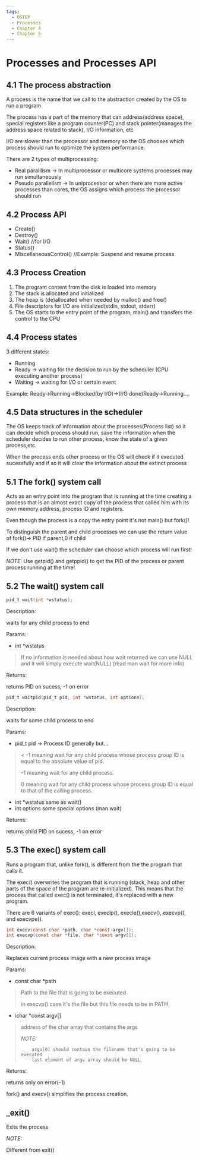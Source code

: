 ```yaml
---
tags:
  - OSTEP
  - Processes
  - Chapter 4
  - Chapter 5
---
```


# Processes and Processes API

## 4.1 The process abstraction

A process is the name that we call to the abstraction created by the OS to run a program

The process has a part of the memory that can address(address space), special registers like a program counter(PC) and stack pointer(manages the address space related to stack), I/O information, etc 

I/O are slower than the processor and memory so the OS chooses which process should run to optimize the system performance.

There are 2 types of multiprocessing:
* Real paralllism -> In multiprocessor or multicore systems processes may run simultaneously
* Pseudo parallelism -> In uniprocessor or when there are more active processes than cores, the OS assigns which process the processor should run

## 4.2 Process API

* Create()
* Destroy()
* Wait() //for I/O
* Status()
* MiscellaneousControl() //Example: Suspend and resume process

## 4.3 Process Creation

1. The program content from the disk is loaded into memory
2. The stack is allocated and initialized
3. The heap is (de)allocated when needed by malloc() and free()
4. File descriptors for I/O are initialized(stdin, stdout, stderr)
5. The OS starts to the entry point of the program, main() and transfers the control to the CPU

## 4.4 Process states

3 different states:
* Running
* Ready -> waiting for the decision to run by the scheduler (CPU executing another process)
* Waiting -> waiting for I/O or certain event

Example:
Ready->Running->Blocked(by I/O)->(I/O done)Ready->Running....

## 4.5 Data structures in the scheduler

The OS keeps track of information about the processes(Process list) so it can decide which process should run, save the information when the scheduler decides to run other process, know the state of a given process,etc.

When the process ends other process or the OS will check if it executed sucessfully and if so it will clear the information about the extinct process

## 5.1 The fork() system call

Acts as an entry point into the program that is running at the time creating a process that is an almost exact copy of the process that called him with its own memory address, process ID and registers. 

Even though the process is a copy the entry point it's not main() but fork()!

To distinguish the parent and child processes we can use the return value of fork()-> PID if parent,0 if child

If we don't use wait() the scheduler can choose which process will run first!

*NOTE:*
Use getpid() and getppid() to get the PID of the process or parent process running at the time!

## 5.2 The wait() system call

```c
pid_t wait(int *wstatus);
```
Description:

waits for any child process to end

Params:
* int *wstatus 
> If no information is needed about how wait returned we can use NULL and it will simply execute wait(NULL) (read man wait for more info)

Returns:

returns PID on sucess, -1 on error

```c
pid_t waitpid(pid_t pid, int *wstatus, int options);
```
 Description:

waits for some child process to end

Params:
* pid_t pid -> Process ID generally but...
> < -1   meaning wait for any child process whose process group ID is equal to the absolute value of pid.
>
> -1     meaning wait for any child process.
>
> 0      meaning wait for any child process whose process group ID is equal to that of the calling process. 
* int *wstatus same as wait()
* int options some special options (man wait)

Returns:

returns child PID on sucess, -1 on error

## 5.3 The exec() system call

Runs a program that, unlike fork(), is different from the  the program that calls it.

The exec() overwrites the program that is running (stack, heap and other parts of the space of the program are re-initialized). This means that the process that called exec() is not terminated, it's replaced with a new program.

There are 6 variants of exec(): execl, execlp(), execle(),execv(), execvp(), and execvpe(). 

```c
int execv(const char *path, char *const argv[]);
int execvp(const char *file, char *const argv[]);
```
 Description:

Replaces current process image with a new process image 

Params:
* const char *path
> Path to the file that is going to be executed
>
> in execvp() case it's the file but this file needs to be in PATH
* ichar *const argv[]
> address of the char array that contains the args
>
> *NOTE:*
>
>         argv[0] should contain the filename that's going to be executed
>         last element of argv array should be NULL

Returns:

returns only on error(-1)

fork() and execv() simplifies the process creation.  

## _exit()

Exits the process

*NOTE:*

Different from exit()